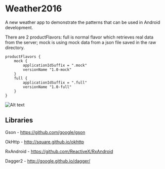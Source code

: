 # Weather2016
A new weather app to demonstrate the patterns that can be used in Android development.

There are 2 productFlavors: full is normal flavor which retrieves real data from the server; mock is using mock data from a json file saved in the raw directory.




    productFlavors {
        mock {
            applicationIdSuffix = ".mock"
            versionName "1.0-mock"
        }
        full {
            applicationIdSuffix = ".full"
            versionName "1.0-full"
        }
    }





![Alt text](https://docs.google.com/uc?export=download&id=0BwmSBnU6HzgSTzdSQ2RpVG5Jalk "Optional title")



Libraries
---------

Gson - https://github.com/google/gson

OkHttp - http://square.github.io/okhttp

RxAndroid - https://github.com/ReactiveX/RxAndroid

Dagger2 - http://google.github.io/dagger/
